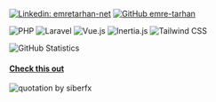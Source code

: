 [![Linkedin: emretarhan-net](https://img.shields.io/badge/-Linkedin-blue?style=flat-square&logo=Linkedin&logoColor=white&link=https://www.linkedin.com/in/emretarhan-net/)](https://www.linkedin.com/in/emretarhan-net/)
[![GitHub emre-tarhan](https://img.shields.io/github/followers/emre-tarhan?label=follow&style=social)](https://github.com/emre-tarhan)

![PHP](https://img.shields.io/badge/-PHP-777BB4?style=flat&logo=php&logoColor=white)
![Laravel](https://img.shields.io/badge/-Laravel-FF2D20?style=flat&logo=laravel&logoColor=white)
![Vue.js](https://img.shields.io/badge/-Vue.js-4FC08D?style=flat&logo=vue.js&logoColor=white)
![Inertia.js](https://img.shields.io/badge/-Inertia.js-E10098?style=flat)
![Tailwind CSS](https://img.shields.io/badge/-Tailwind_CSS-38B2AC?style=flat&logo=tailwind-css&logoColor=white)

![GitHub Statistics](https://github-readme-stats.vercel.app/api?username=emre-tarhan&show_icons=true&count_private=true&hide=prs&theme=radical)

#### [Check this out](https://github.com/emre-tarhan/laravel-vue-google-drive-clone)

![quotation by siberfx](https://user-images.githubusercontent.com/106887102/188280982-e486de70-2b23-4979-ae40-e8785eacc37a.svg)
